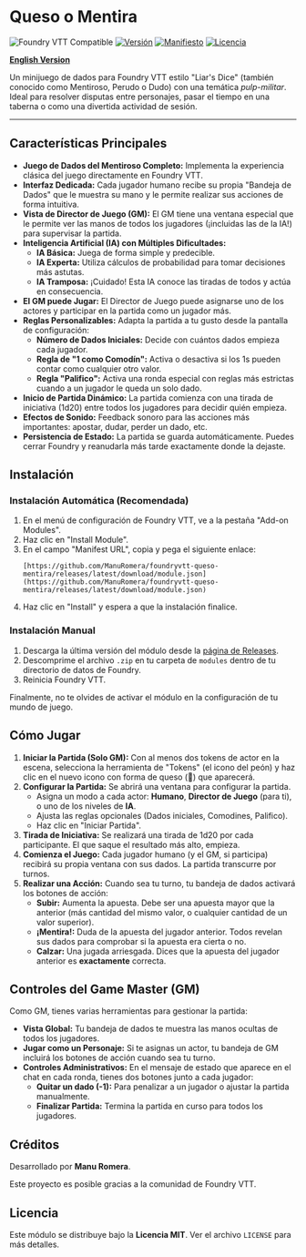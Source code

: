 # Queso o Mentira

![Foundry VTT Compatible](https://img.shields.io/badge/Foundry%20VTT-v11%20/%20v12-green)
[![Versión](https://img.shields.io/badge/Versi%C3%B3n-1.3.1-blue)](https://github.com/ManuRomera/foundryvtt-queso-mentira/releases)
[![Manifiesto](https://img.shields.io/badge/Manifiesto-URL-orange)](https://github.com/ManuRomera/foundryvtt-queso-mentira/releases/latest/download/module.json)
[![Licencia](https://img.shields.io/badge/Licencia-MIT-lightgrey)](./LICENSE)

**[English Version](./README_EN.md)**

Un minijuego de dados para Foundry VTT estilo "Liar's Dice" (también conocido como Mentiroso, Perudo o Dudo) con una temática *pulp-militar*. Ideal para resolver disputas entre personajes, pasar el tiempo en una taberna o como una divertida actividad de sesión.

---

## Características Principales

* **Juego de Dados del Mentiroso Completo:** Implementa la experiencia clásica del juego directamente en Foundry VTT.
* **Interfaz Dedicada:** Cada jugador humano recibe su propia "Bandeja de Dados" que le muestra su mano y le permite realizar sus acciones de forma intuitiva.
* **Vista de Director de Juego (GM):** El GM tiene una ventana especial que le permite ver las manos de todos los jugadores (¡incluidas las de la IA!) para supervisar la partida.
* **Inteligencia Artificial (IA) con Múltiples Dificultades:**
    * **IA Básica:** Juega de forma simple y predecible.
    * **IA Experta:** Utiliza cálculos de probabilidad para tomar decisiones más astutas.
    * **IA Tramposa:** ¡Cuidado! Esta IA conoce las tiradas de todos y actúa en consecuencia.
* **El GM puede Jugar:** El Director de Juego puede asignarse uno de los actores y participar en la partida como un jugador más.
* **Reglas Personalizables:** Adapta la partida a tu gusto desde la pantalla de configuración:
    * **Número de Dados Iniciales:** Decide con cuántos dados empieza cada jugador.
    * **Regla de "1 como Comodín":** Activa o desactiva si los 1s pueden contar como cualquier otro valor.
    * **Regla "Palifico":** Activa una ronda especial con reglas más estrictas cuando a un jugador le queda un solo dado.
* **Inicio de Partida Dinámico:** La partida comienza con una tirada de iniciativa (1d20) entre todos los jugadores para decidir quién empieza.
* **Efectos de Sonido:** Feedback sonoro para las acciones más importantes: apostar, dudar, perder un dado, etc.
* **Persistencia de Estado:** La partida se guarda automáticamente. Puedes cerrar Foundry y reanudarla más tarde exactamente donde la dejaste.

## Instalación

### Instalación Automática (Recomendada)

1.  En el menú de configuración de Foundry VTT, ve a la pestaña "Add-on Modules".
2.  Haz clic en "Install Module".
3.  En el campo "Manifest URL", copia y pega el siguiente enlace:
    ```
    [https://github.com/ManuRomera/foundryvtt-queso-mentira/releases/latest/download/module.json](https://github.com/ManuRomera/foundryvtt-queso-mentira/releases/latest/download/module.json)
    ```
4.  Haz clic en "Install" y espera a que la instalación finalice.

### Instalación Manual

1.  Descarga la última versión del módulo desde la [página de Releases](https://github.com/ManuRomera/foundryvtt-queso-mentira/releases).
2.  Descomprime el archivo `.zip` en tu carpeta de `modules` dentro de tu directorio de datos de Foundry.
3.  Reinicia Foundry VTT.

Finalmente, no te olvides de activar el módulo en la configuración de tu mundo de juego.

## Cómo Jugar

1.  **Iniciar la Partida (Solo GM):** Con al menos dos tokens de actor en la escena, selecciona la herramienta de "Tokens" (el icono del peón) y haz clic en el nuevo icono con forma de queso (🧀) que aparecerá.
2.  **Configurar la Partida:** Se abrirá una ventana para configurar la partida.
    * Asigna un modo a cada actor: **Humano**, **Director de Juego** (para ti), o uno de los niveles de **IA**.
    * Ajusta las reglas opcionales (Dados iniciales, Comodines, Palifico).
    * Haz clic en "Iniciar Partida".
3.  **Tirada de Iniciativa:** Se realizará una tirada de 1d20 por cada participante. El que saque el resultado más alto, empieza.
4.  **Comienza el Juego:** Cada jugador humano (y el GM, si participa) recibirá su propia ventana con sus dados. La partida transcurre por turnos.
5.  **Realizar una Acción:** Cuando sea tu turno, tu bandeja de dados activará los botones de acción:
    * **Subir:** Aumenta la apuesta. Debe ser una apuesta mayor que la anterior (más cantidad del mismo valor, o cualquier cantidad de un valor superior).
    * **¡Mentira!:** Duda de la apuesta del jugador anterior. Todos revelan sus dados para comprobar si la apuesta era cierta o no.
    * **Calzar:** Una jugada arriesgada. Dices que la apuesta del jugador anterior es **exactamente** correcta.

## Controles del Game Master (GM)

Como GM, tienes varias herramientas para gestionar la partida:

* **Vista Global:** Tu bandeja de dados te muestra las manos ocultas de todos los jugadores.
* **Jugar como un Personaje:** Si te asignas un actor, tu bandeja de GM incluirá los botones de acción cuando sea tu turno.
* **Controles Administrativos:** En el mensaje de estado que aparece en el chat en cada ronda, tienes dos botones junto a cada jugador:
    * **Quitar un dado (-1):** Para penalizar a un jugador o ajustar la partida manualmente.
    * **Finalizar Partida:** Termina la partida en curso para todos los jugadores.

## Créditos

Desarrollado por **Manu Romera**.

Este proyecto es posible gracias a la comunidad de Foundry VTT.

## Licencia

Este módulo se distribuye bajo la **Licencia MIT**. Ver el archivo `LICENSE` para más detalles.
